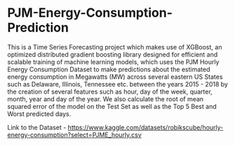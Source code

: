 # PJM-Energy-Consumption-Prediction
This is a Time Series Forecasting project which makes use of XGBoost, an optimized distributed gradient boosting library designed for efficient and scalable training of machine learning models, which uses the PJM Hourly Energy Consumption Dataset to make predictions about the estimated energy consumption in Megawatts (MW) across several eastern US States such as Delaware, Illinois, Tennessee etc. between the years 2015 - 2018 by the creation of several features such as hour, day of the week, quarter, month, year and day of the year. We also calculate the root of mean squared error of the model on the Test Set as well as the Top 5 Best and Worst predicted days.

Link to the Dataset -
https://www.kaggle.com/datasets/robikscube/hourly-energy-consumption?select=PJME_hourly.csv
